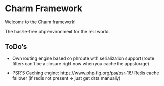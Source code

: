 # Charm Framework

Welcome to the Charm framework!

The hassle-free php environment for the real world.





## ToDo's
- Own routing engine based on phroute with serialization support
  (route filters can't be a closure right now when you cache the
   appstorage)

- PSR16 Caching engine: https://www.php-fig.org/psr/psr-16/
  Redis cache failover (if redis not present -> just get data manually)